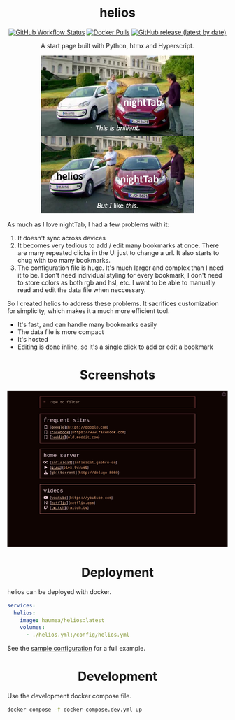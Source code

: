 <div align="center">

  # helios

[![GitHub Workflow Status](https://img.shields.io/github/actions/workflow/status/haondt/helios/github-actions.yml)](https://github.com/haondt/helios/actions/workflows/github-actions.yml)
[![Docker Pulls](https://img.shields.io/docker/pulls/haumea/helios)](https://hub.docker.com/r/haumea/helios/)
[![GitHub release (latest by date)](https://img.shields.io/github/v/release/haondt/helios)](https://github.com/haondt/helios/releases/latest)

A start page built with Python, htmx and Hyperscript.

<img src="./nighttab.jpg" width="350">


</div>

As much as I love nightTab, I had a few problems with it:

1. It doesn't sync across devices
2. It becomes very tedious to add / edit many bookmarks at once. There are many repeated clicks in the UI just to change a url. It also starts to chug with too many bookmarks.
3. The configuration file is huge. It's much larger and complex than I need it to be. I don't need individual styling for every bookmark, I don't need to store colors as both rgb and hsl, etc. I want to be able to manually read and edit the data file when neccessary.

So I created helios to address these problems. It sacrifices customization for simplicity, which makes it a much more efficient tool.

- It's fast, and can handle many bookmarks easily
- The data file is more compact
- It's hosted
- Editing is done inline, so it's a single click to add or edit a bookmark

<div align="center">
  
# Screenshots

![](./screenshot1.jpg)

</div>

<div align="center">

# Deployment

</div>

helios can be deployed with docker.

```yml
services:
  helios:
    image: haumea/helios:latest
    volumes:
      - ./helios.yml:/config/helios.yml
```

See the [sample configuration](./example) for a full example. 

<div align="center">

# Development

</div>

Use the development docker compose file.

```bash
docker compose -f docker-compose.dev.yml up
```
